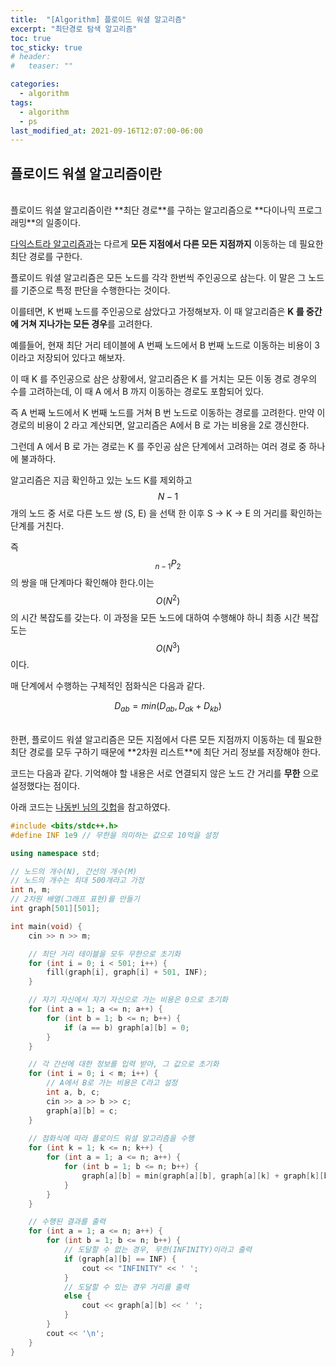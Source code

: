 ```yaml
---
title:  "[Algorithm] 플로이드 워셜 알고리즘"
excerpt: "최단경로 탐색 알고리즘"
toc: true
toc_sticky: true
# header:
#   teaser: ""

categories:
  - algorithm
tags:
  - algorithm
  - ps
last_modified_at: 2021-09-16T12:07:00-06:00
---
```


## 플로이드 워셜 알고리즘이란

<br/>
플로이드 워셜 알고리즘이란 **최단 경로**를 구하는 알고리즘으로 **다이나믹 프로그래밍**의 일종이다.

[다익스트라 알고리즘과](https://y00njaekim.github.io/algorithm/%EB%8B%A4%EC%9D%B5%EC%8A%A4%ED%8A%B8%EB%9D%BC/)는 다르게 **모든 지점에서 다른 모든 지점까지** 이동하는 데 필요한 최단 경로를 구한다.

플로이드 워셜 알고리즘은 모든 노드를 각각 한번씩 주인공으로 삼는다. 이 말은 그 노드를 기준으로 특정 판단을 수행한다는 것이다.

이를테면, K 번째 노드를 주인공으로 삼았다고 가정해보자. 이 때 알고리즘은 **K 를 중간에 거쳐 지나가는 모든 경우**를 고려한다.

예를들어, 현재 최단 거리 테이블에 A 번째 노드에서 B 번째 노드로 이동하는 비용이 3이라고 저장되어 있다고 해보자.

이 때 K 를 주인공으로 삼은 상황에서, 알고리즘은 K 를 거치는 모든 이동 경로 경우의 수를 고려하는데, 이 때 A 에서 B 까지 이동하는 경로도 포함되어 있다.

즉 A 번째 노드에서 K 번째 노드를 거쳐 B 번 노드로 이동하는 경로를 고려한다. 만약 이 경로의 비용이 2 라고 계산되면, 알고리즘은 A에서 B 로 가는 비용을 2로 갱신한다.

그런데 A 에서 B 로 가는 경로는 K 를 주인공 삼은 단계에서 고려하는 여러 경로 중 하나에 불과하다.

알고리즘은 지금 확인하고 있는 노드 K를 제외하고 $$N-1$$ 개의 노드 중 서로 다른 노드 쌍 (S, E) 을 선택 한 이후 S -> K -> E 의 거리를 확인하는 단계를 거친다.

즉 $$_{n-1}P_2$$ 의 쌍을 매 단계마다 확인해야 한다.이는 $$O(N^2)$$ 의 시간 복잡도를 갖는다. 이 과정을 모든 노드에 대하여 수행해야 하니 최종 시간 복잡도는 $$O(N^3)$$ 이다.

매 단계에서 수행하는 구체적인 점화식은 다음과 같다.


$$
D_{ab} = min(D_{ab}, D_{ak} + D_{kb})
$$

<br/>
한편, 플로이드 워셜 알고리즘은 모든 지점에서 다른 모든 지점까지 이동하는 데 필요한 최단 경로를 모두 구하기 때문에 **2차원 리스트**에 최단 거리 정보를 저장해야 한다.



코드는 다음과 같다.
기억해야 할 내용은 서로 연결되지 않은 노드 간 거리를 **무한** 으로 설정했다는 점이다.

아래 코드는 [나동빈 님의 깃헙](https://github.com/ndb796/python-for-coding-test/blob/master/9/3.cpp)을 참고하였다.

```cpp
#include <bits/stdc++.h>
#define INF 1e9 // 무한을 의미하는 값으로 10억을 설정

using namespace std;

// 노드의 개수(N), 간선의 개수(M)
// 노드의 개수는 최대 500개라고 가정
int n, m;
// 2차원 배열(그래프 표현)를 만들기
int graph[501][501];

int main(void) {
    cin >> n >> m;

    // 최단 거리 테이블을 모두 무한으로 초기화
    for (int i = 0; i < 501; i++) {
        fill(graph[i], graph[i] + 501, INF);
    }

    // 자기 자신에서 자기 자신으로 가는 비용은 0으로 초기화
    for (int a = 1; a <= n; a++) {
        for (int b = 1; b <= n; b++) {
            if (a == b) graph[a][b] = 0;
        }
    }

    // 각 간선에 대한 정보를 입력 받아, 그 값으로 초기화
    for (int i = 0; i < m; i++) {
        // A에서 B로 가는 비용은 C라고 설정
        int a, b, c;
        cin >> a >> b >> c;
        graph[a][b] = c;
    }
    
    // 점화식에 따라 플로이드 워셜 알고리즘을 수행
    for (int k = 1; k <= n; k++) {
        for (int a = 1; a <= n; a++) {
            for (int b = 1; b <= n; b++) {
                graph[a][b] = min(graph[a][b], graph[a][k] + graph[k][b]);
            }
        }
    }

    // 수행된 결과를 출력
    for (int a = 1; a <= n; a++) {
        for (int b = 1; b <= n; b++) {
            // 도달할 수 없는 경우, 무한(INFINITY)이라고 출력
            if (graph[a][b] == INF) {
                cout << "INFINITY" << ' ';
            }
            // 도달할 수 있는 경우 거리를 출력
            else {
                cout << graph[a][b] << ' ';
            }
        }
        cout << '\n';
    }
}
```

